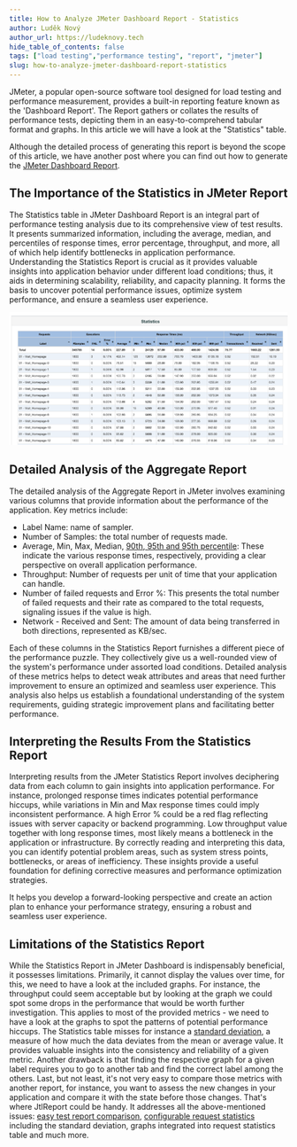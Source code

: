```yaml
---
title: How to Analyze JMeter Dashboard Report - Statistics
author: Luděk Nový
author_url: https://ludeknovy.tech
hide_table_of_contents: false
tags: ["load testing","performance testing", "report", "jmeter"]
slug: how-to-analyze-jmeter-dashboard-report-statistics
---
```


JMeter, a popular open-source software tool designed for load testing and performance measurement,
provides a built-in reporting feature known as the 'Dashboard Report'. The Report gathers or collates the
results of performance tests, depicting them in an easy-to-comprehend tabular format and graphs. In this article
we will have a look at the "Statistics" table.

Although the detailed process of generating this report is beyond the scope of this article, we have another post where
you can find out how to generate the [JMeter Dashboard Report](/blog/how-to-generate-jmeter-dashboard-report).

## The Importance of the Statistics in JMeter Report
The Statistics table in JMeter Dashboard Report is an integral part of performance testing analysis due to its comprehensive view of test results. 
It presents summarized information, including the average, median, and percentiles of response times, error percentage,
throughput, and more, all of which help identify bottlenecks in application performance. 
Understanding the Statistics Report is crucial as it provides valuable insights into application behavior under different load conditions; 
thus, it aids in determining scalability, reliability, and capacity planning. It forms the basis to uncover potential performance issues,
optimize system performance, and ensure a seamless user experience.

![JMeter Statistics in Dashboard Report](./assets/jmeter_report_statistics.png)

## Detailed Analysis of the Aggregate Report
The detailed analysis of the Aggregate Report in JMeter involves examining various columns that provide information about the performance of the application. 
Key metrics include:

* Label Name: name of sampler.
* Number of Samples: the total number of requests made.
* Average, Min, Max, Median, [90th, 95th and 95th percentile](/blog/2023/07/07/performance-testing-metric-percentiles): These indicate the various response times, respectively, providing a clear perspective on overall application performance.
* Throughput: Number of requests per unit of time that your application can handle. 
* Number of failed requests and Error %: This presents the total number of failed requests and their rate as compared to the total requests, signaling issues if the value is high.
* Network - Received and Sent: The amount of data being transferred in both directions, represented as KB/sec.

Each of these columns in the Statistics Report furnishes a different piece of the performance puzzle. 
They collectively give us a well-rounded view of the system's performance under assorted load conditions. 
Detailed analysis of these metrics helps to detect weak attributes and areas that need further improvement to ensure an optimized and seamless user experience. 
This analysis also helps us establish a foundational understanding of the system requirements,
guiding strategic improvement plans and facilitating better performance.

## Interpreting the Results From the Statistics Report
Interpreting results from the JMeter Statistics Report involves deciphering data from each column to gain insights into application performance. 
For instance, prolonged response times indicates potential performance hiccups, while variations in Min and Max response times could imply inconsistent performance.
A high Error % could be a red flag reflecting issues with server capacity or backend programming. Low throughput value together with long response times, most likely
means a bottleneck in the application or infrastructure.
By correctly reading and interpreting this data, you can identify potential problem areas, such as system stress points, bottlenecks, or areas of inefficiency.
These insights provide a useful foundation for defining corrective measures and performance optimization strategies.

It helps you develop a forward-looking perspective and create an action plan to enhance your performance strategy, ensuring a robust and seamless user experience.

## Limitations of the Statistics Report
While the Statistics Report in JMeter Dashboard is indispensably beneficial, it possesses limitations.
Primarily, it cannot display the values over time, for this, we need to have a look at the included graphs. For instance, the throughput could seem
acceptable but by looking at the graph we could spot some drops in the performance that would be worth further investigation. This applies to most of the
provided metrics - we need to have a look at the graphs to spot the patterns of potential performance hiccups.
The Statistics table misses for instance a [standard deviation](/blog/2023/07/14/performance-testing-metric-standard-deviation), a measure of how much the data deviates from the mean or average value. It provides valuable insights into the consistency and reliability of a given metric.
Another drawback is that finding the respective graph for a given label requires you to go to another tab and find the correct label among the others.
Last, but not least, it's not very easy to compare those metrics with another report, for instance, you want to assess the new changes in your application
and compare it with the state before those changes. That's where JtlReport could be handy. It addresses all the above-mentioned issues: [easy test report comparison](/docs/introduction/features#test-run-comparison),
[configurable request statistics](/docs/introduction/features#request-statistics-customization) including the standard deviation, graphs integrated into request statistics table and much more.
